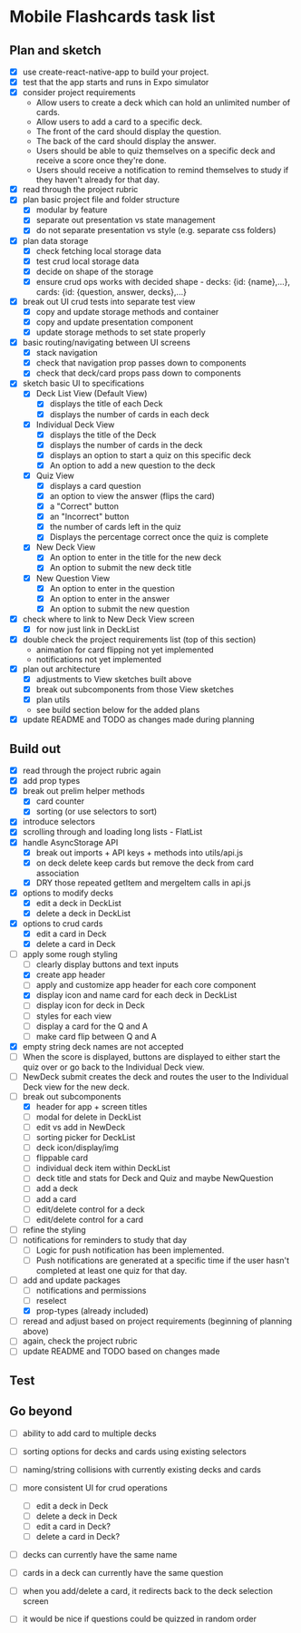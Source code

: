 # Mobile Flashcards task list

## Plan and sketch
- [X] use create-react-native-app to build your project.
- [X] test that the app starts and runs in Expo simulator
- [X] consider project requirements
	- Allow users to create a deck which can hold an unlimited number of cards.
	- Allow users to add a card to a specific deck.
	- The front of the card should display the question.
	- The back of the card should display the answer.
	- Users should be able to quiz themselves on a specific deck and receive a score once they're done.
	- Users should receive a notification to remind themselves to study if they haven't already for that day.
- [X] read through the project rubric
- [X] plan basic project file and folder structure
	- [X] modular by feature
	- [X] separate out presentation vs state management
	- [X] do not separate presentation vs style (e.g. separate css folders)
- [X] plan data storage
	- [X] check fetching local storage data
	- [X] test crud local storage data
	- [X] decide on shape of the storage
	- [X] ensure crud ops works with decided shape - decks: {id: {name},...}, cards: {id: {question, answer, decks},...}
- [X] break out UI crud tests into separate test view
	- [X] copy and update storage methods and container
	- [X] copy and update presentation component
	- [X] update storage methods to set state properly
- [X] basic routing/navigating between UI screens
	- [X] stack navigation
	- [X] check that navigation prop passes down to components
	- [X] check that deck/card props pass down to components
- [X] sketch basic UI to specifications
	- [X] Deck List View (Default View)
	  - [X] displays the title of each Deck
	  - [X] displays the number of cards in each deck
	- [X] Individual Deck View
	  - [X] displays the title of the Deck
	  - [X] displays the number of cards in the deck
	  - [X] displays an option to start a quiz on this specific deck
	  - [X] An option to add a new question to the deck
	- [X] Quiz View
		- [X] displays a card question
		- [X] an option to view the answer (flips the card)
		- [X] a "Correct" button
		- [X] an "Incorrect" button
		- [X] the number of cards left in the quiz
		- [X] Displays the percentage correct once the quiz is complete
	- [X] New Deck View
	  - [X] An option to enter in the title for the new deck
	  - [X] An option to submit the new deck title
	- [X] New Question View
	  - [X] An option to enter in the question
	  - [X] An option to enter in the answer
	  - [X] An option to submit the new question
- [X] check where to link to New Deck View screen
	- [X] for now just link in DeckList
- [X] double check the project requirements list (top of this section)
	- animation for card flipping not yet implemented
	- notifications not yet implemented
- [X] plan out architecture
	- [X] adjustments to View sketches built above
	- [X] break out subcomponents from those View sketches
	- [X] plan utils
	- see build section below for the added plans
- [X] update README and TODO as changes made during planning

## Build out
- [X] read through the project rubric again
- [X] add prop types
- [X] break out prelim helper methods
	- [X] card counter
	- [X] sorting (or use selectors to sort)
- [X] introduce selectors
- [X] scrolling through and loading long lists - FlatList
- [X] handle AsyncStorage API
	- [X] break out imports + API keys + methods into utils/api.js
	- [X] on deck delete keep cards but remove the deck from card association
	- [X] DRY those repeated getItem and mergeItem calls in api.js
- [X] options to modify decks
	- [X] edit a deck in DeckList
	- [X] delete a deck in DeckList
- [X] options to crud cards
	- [X] edit a card in Deck
	- [X] delete a card in Deck
- [ ] apply some rough styling
	- [ ] clearly display buttons and text inputs
	- [X] create app header
	- [ ] apply and customize app header for each core component
	- [X] display icon and name card for each deck in DeckList
	- [ ] display icon for deck in Deck
	- [ ] styles for each view
	- [ ] display a card for the Q and A
	- [ ] make card flip between Q and A
- [X] empty string deck names are not accepted
- [ ] When the score is displayed, buttons are displayed to either start the quiz over or go back to the Individual Deck view.
- [ ] NewDeck submit creates the deck and routes the user to the Individual Deck view for the new deck.
- [ ] break out subcomponents
	- [X] header for app + screen titles
	- [ ] modal for delete in DeckList
	- [ ] edit vs add in NewDeck
	- [ ] sorting picker for DeckList
	- [ ] deck icon/display/img
	- [ ] flippable card
	- [ ] individual deck item within DeckList
	- [ ] deck title and stats for Deck and Quiz and maybe NewQuestion
	- [ ] add a deck
	- [ ] add a card
	- [ ] edit/delete control for a deck
	- [ ] edit/delete control for a card
- [ ] refine the styling
- [ ] notifications for reminders to study that day
	- [ ] Logic for push notification has been implemented.
	- [ ] Push notifications are generated at a specific time if the user hasn't completed at least one quiz for that day.
- [ ] add and update packages
	- [ ] notifications and permissions
	- [ ] reselect
	- [X] prop-types (already included)
- [ ] reread and adjust based on project requirements (beginning of planning above)
- [ ] again, check the project rubric
- [ ] update README and TODO based on changes made

## Test

## Go beyond
- [ ] ability to add card to multiple decks
- [ ] sorting options for decks and cards using existing selectors
- [ ] naming/string collisions with currently existing decks and cards
- [ ] more consistent UI for crud operations
	- [ ] edit a deck in Deck
	- [ ] delete a deck in Deck
	- [ ] edit a card in Deck?
	- [ ] delete a card in Deck?
- [ ] decks can currently have the same name
- [ ] cards in a deck can currently have the same question
- [ ] when you add/delete a card, it redirects back to the deck selection screen
- [ ] it would be nice if questions could be quizzed in random order
	